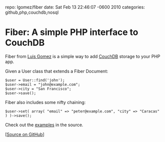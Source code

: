 repo: lgomez/fiber
date: Sat Feb 13 22:46:07 -0600 2010
categories: github,php,couchdb,nosql

#  Fiber: A simple PHP interface to CouchDB

Fiber from [Luis Gomez](http://twitter.com/luisgo) is a simple way to add [CouchDB](http://couchdb.apache.org/) storage to your PHP app.

Given a User class that extends a Fiber Document:

    $user = User::find('john');
    $user->email = "john@example.com";
    $user->city = "San Francisco";
    $user->save();

Fiber also includes some nifty chaining:

    $user->set( array( "email" => "peter@example.com", "city" => "Caracas" ) )->save();

Check out the [examples](http://github.com/lgomez/fiber/blob/master/example/example.php) in the source.

[[Source on GitHub](http://github.com/lgomez/fiber)]
